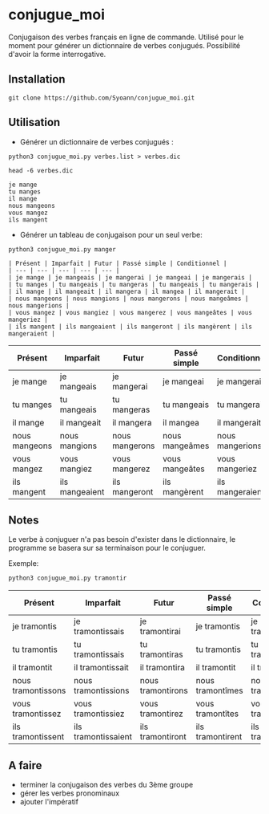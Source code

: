 # conjugue_moi

Conjugaison des verbes français en ligne de commande.
Utilisé pour le moment pour générer un dictionnaire de verbes conjugués.
Possibilité d'avoir la forme interrogative.


## Installation

```
git clone https://github.com/Syoann/conjugue_moi.git
```

## Utilisation

- Générer un dictionnaire de verbes conjugués :

```
python3 conjugue_moi.py verbes.list > verbes.dic
```

```
head -6 verbes.dic
```

```
je mange
tu manges
il mange
nous mangeons
vous mangez
ils mangent
```


- Générer un tableau de conjugaison pour un seul verbe:

```
python3 conjugue_moi.py manger
```
```
| Présent | Imparfait | Futur | Passé simple | Conditionnel |
| --- | --- | --- | --- | --- |
| je mange | je mangeais | je mangerai | je mangeai | je mangerais |
| tu manges | tu mangeais | tu mangeras | tu mangeais | tu mangerais |
| il mange | il mangeait | il mangera | il mangea | il mangerait |
| nous mangeons | nous mangions | nous mangerons | nous mangeâmes | nous mangerions |
| vous mangez | vous mangiez | vous mangerez | vous mangeâtes | vous mangeriez |
| ils mangent | ils mangeaient | ils mangeront | ils mangèrent | ils mangeraient |
```
| Présent | Imparfait | Futur | Passé simple | Conditionnel |
| --- | --- | --- | --- | --- |
| je mange | je mangeais | je mangerai | je mangeai | je mangerais |
| tu manges | tu mangeais | tu mangeras | tu mangeais | tu mangerais |
| il mange | il mangeait | il mangera | il mangea | il mangerait |
| nous mangeons | nous mangions | nous mangerons | nous mangeâmes | nous mangerions |
| vous mangez | vous mangiez | vous mangerez | vous mangeâtes | vous mangeriez |
| ils mangent | ils mangeaient | ils mangeront | ils mangèrent | ils mangeraient |


## Notes

Le verbe à conjuguer n'a pas besoin d'exister dans le dictionnaire, le programme se basera sur sa
terminaison pour le conjuguer.

Exemple:

```bash
python3 conjugue_moi.py tramontir
```

| Présent | Imparfait | Futur | Passé simple | Conditionnel |
| --- | --- | --- | --- | --- |
| je tramontis | je tramontissais | je tramontirai | je tramontis | je tramontirais |
| tu tramontis | tu tramontissais | tu tramontiras | tu tramontis | tu tramontirais |
| il tramontit | il tramontissait | il tramontira | il tramontit | il tramontirait |
| nous tramontissons | nous tramontissions | nous tramontirons | nous tramontîmes | nous tramontirions |
| vous tramontissez | vous tramontissiez | vous tramontirez | vous tramontîtes | vous tramontiriez |
| ils tramontissent | ils tramontissaient | ils tramontiront | ils tramontirent | ils tramontiraient |



## A faire

- terminer la conjugaison des verbes du 3ème groupe
- gérer les verbes pronominaux
- ajouter l'impératif
